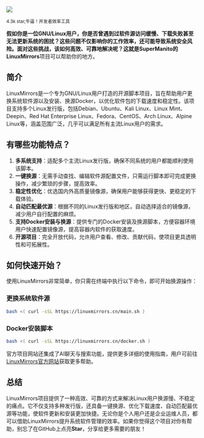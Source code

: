 <img src="/assets/image/250530-LinuxMirrors.png"/> 

<small>4.3k star,牛逼！开发者效率工具</small>

**假如你是一位GNU/Linux用户，你是否曾遇到过软件源访问缓慢、下载失败甚至无法更新系统的困扰？**这些问题不仅影响你的工作效率，还可能导致系统安全风险。面对这些挑战，该如何高效、可靠地解决呢？这就是SuperManito的**LinuxMirrors**项目可以帮助你的地方。

## **简介**
LinuxMirrors是一个专为GNU/Linux用户打造的开源脚本项目，旨在帮助用户更换系统软件源以及安装、换源Docker，以优化软件包的下载速度和稳定性。该项目支持多个Linux发行版，包括Debian、Ubuntu、Kali Linux、Linux Mint、Deepin、Red Hat Enterprise Linux、Fedora、CentOS、Arch Linux、Alpine Linux等，涵盖范围广泛，几乎可以满足所有主流Linux用户的需求。

## **有哪些功能特点？**
1. **多系统支持**：适配多个主流Linux发行版，确保不同系统的用户都能顺利使用该脚本。
2. **一键换源**：无需手动查找、编辑软件源配置文件，只需运行脚本即可完成更换操作，减少繁琐的步骤，提高效率。
3. **稳定性优化**：优选国内外高质量镜像源，确保用户能够获得更快、更稳定的下载体验。
4. **自动匹配最优源**：根据不同的Linux发行版和地区，自动选择适合的镜像源，减少用户自行配置的麻烦。
5. **支持Docker安装与换源**：提供专门的Docker安装及换源脚本，方便容器环境用户快速配置镜像源，提高容器内软件的获取速度。
6. **开源项目**：完全开放代码，允许用户查看、修改、贡献代码，使项目更具透明性和可拓展性。

## **如何快速开始？**
使用LinuxMirrors非常简单，你只需在终端中执行以下命令，即可开始换源操作：

### **更换系统软件源**
```bash
bash <( curl -sSL https://linuxmirrors.cn/main.sh )
```

### **Docker安装脚本**
```bash
bash <( curl -sSL https://linuxmirrors.cn/docker.sh )
```

官方项目网站还集成了AI聊天与搜索功能，提供更多详细的使用指南，用户可前往[LinuxMirrors官方网站](https://linuxmirrors.cn)获取更多帮助。

## **总结**
LinuxMirrors项目提供了一种高效、可靠的方式来解决Linux用户换源慢、不稳定的痛点。它不仅支持多种发行版，还具备一键换源、优化下载速度、自动匹配最优源等功能，使软件更新和安装更加快捷。无论你是个人用户还是企业运维人员，都可以借助LinuxMirrors提升系统软件管理的效率。如果你觉得这个项目对你有帮助，别忘了在GitHub上点亮**Star**，分享给更多需要的朋友！